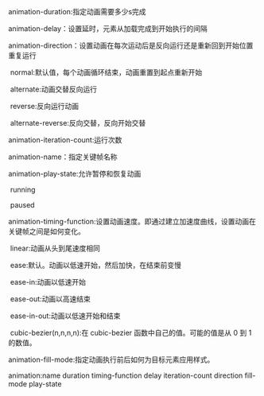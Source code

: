 animation-duration:指定动画需要多少s完成

animation-delay：设置延时，元素从加载完成到开始执行的间隔

animation-direction：设置动画在每次运动后是反向运行还是重新回到开始位置重复运行

​	normal:默认值，每个动画循环结束，动画重置到起点重新开始

​	alternate:动画交替反向运行

​	reverse:反向运行动画

​	alternate-reverse:反向交替，反向开始交替

animation-iteration-count:运行次数

animation-name：指定关键帧名称

animation-play-state:允许暂停和恢复动画

​	running

​	paused

animation-timing-function:设置动画速度。即通过建立加速度曲线，设置动画在关键帧之间是如何变化。

​	linear:动画从头到尾速度相同

​	ease:默认。动画以低速开始，然后加快，在结束前变慢

​	ease-in:动画以低速开始

​	ease-out:动画以高速结束

​	ease-in-out:动画以低速开始和结束

​	cubic-bezier(n,n,n,n):在 cubic-bezier 函数中自己的值。可能的值是从 0 到 1 的数值。

animation-fill-mode:指定动画执行前后如何为目标元素应用样式。

animation:name duration timing-function delay iteration-count direction fill-mode play-state

